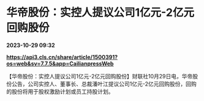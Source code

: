 # 华帝股份：实控人提议公司1亿元-2亿元回购股份

**2023-10-29 09:32**

**https://api3.cls.cn/share/article/1500391?os=web&sv=7.7.5&app=CailianpressWeb**

【华帝股份：实控人提议公司1亿元-2亿元回购股份】财联社10月29日电，华帝股份公告，公司实控人、董事长、总裁潘叶江提议公司1亿元-2亿元回购股份，回购的股份将用于股权激励计划或员工持股计划。